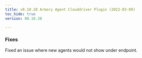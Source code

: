 ```yaml
---
title: v0.10.28 Armory Agent Clouddriver Plugin (2022-03-09)
toc_hide: true
version: 00.10.28

---
```


### Fixes
Fixed an issue where new agents would not show under  endpoint.
